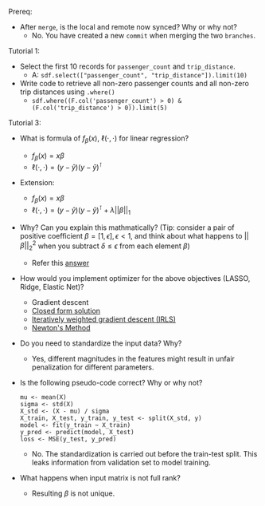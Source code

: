 Prereq:
- After `merge`, is the local and remote now synced? Why or why not?
    - No. You have created a new `commit` when merging the two `branches`.

Tutorial 1:
- Select the first 10 records for `passenger_count` and `trip_distance`.
  - A: `sdf.select(["passenger_count", "trip_distance"]).limit(10)`
- Write code to retrieve all non-zero passenger counts and all non-zero trip distances using `.where()`
  - `sdf.where((F.col('passenger_count') > 0) & (F.col('trip_distance') > 0)).limit(5)`

Tutorial 3:
- What is formula of $f_{\beta}(x)$, $\ell(\cdot, \cdot)$ for linear regression?
  - $f_{\beta}(x) = x\beta$
  - $\ell(\cdot, \cdot) = (y - \hat y) (y - \hat y)^\intercal$
- Extension:
  - $f_{\beta}(x) = x\beta$
  - $\ell(\cdot, \cdot) = (y - \hat y) (y - \hat y)^\intercal + \lambda  ||\beta||_1$
- Why? Can you explain this mathmatically? (Tip: consider a pair of positive coefficient $\beta=[1, \epsilon], \epsilon < 1$, and think about what happens to $||\beta||_2^2$ when you subtract $\delta \leq \epsilon$ from each element $\beta$)
  - Refer this [answer](https://stats.stackexchange.com/a/45644)
- How would you implement optimizer for the above objectives (LASSO, Ridge, Elastic Net)?
  - Gradient descent
  - [Closed form solution](https://stats.stackexchange.com/questions/17781/derivation-of-closed-form-lasso-solution)
  - [Iteratively weighted gradient descent (IRLS)](https://en.wikipedia.org/wiki/Iteratively_reweighted_least_squares)
  - [Newton's Method](https://en.wikipedia.org/wiki/Newton%27s_method_in_optimization)

- Do you need to standardize the input data? Why?
  - Yes, different magnitudes in the features might result in unfair penalization for different parameters.
- Is the following pseudo-code correct? Why or why not?
  ```
  mu <- mean(X)
  sigma <- std(X)
  X_std <- (X - mu) / sigma
  X_train, X_test, y_train, y_test <- split(X_std, y)
  model <- fit(y_train ~ X_train)
  y_pred <- predict(model, X_test)
  loss <- MSE(y_test, y_pred)
  ```
  - No. The standardization is carried out before the train-test split. This leaks information from validation set to model training.
- What happens when input matrix is not full rank?
  - Resulting $\beta$ is not unique.
